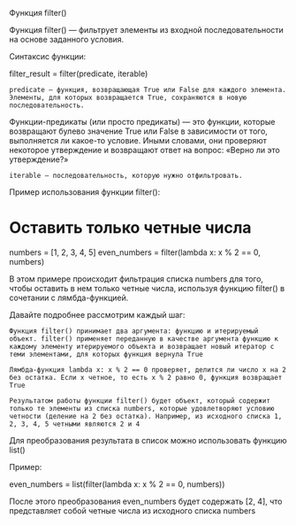 Функция filter()

Функция filter() — фильтрует элементы из входной последовательности на основе заданного условия.

Синтаксис функции:

filter_result = filter(predicate, iterable)

    predicate — функция, возвращающая True или False для каждого элемента. Элементы, для которых возвращается True, сохраняются в новую последовательность.

Функции-предикаты (или просто предикаты) — это функции, которые возвращают булево значение True или False в зависимости от того, выполняется ли какое-то условие. Иными словами, они проверяют некоторое утверждение и возвращают ответ на вопрос: «Верно ли это утверждение?»

    iterable — последовательность, которую нужно отфильтровать.

Пример использования функции filter():

# Оставить только четные числа
numbers = [1, 2, 3, 4, 5]
even_numbers = filter(lambda x: x % 2 == 0, numbers)

В этом примере происходит фильтрация списка numbers для того, чтобы оставить в нем только четные числа, используя функцию filter() в сочетании с лямбда-функцией.

Давайте подробнее рассмотрим каждый шаг:

    Функция filter() принимает два аргумента: функцию и итерируемый объект. filter() применяет переданную в качестве аргумента функцию к каждому элементу итерируемого объекта и возвращает новый итератор с теми элементами, для которых функция вернула True

    Лямбда-функция lambda x: x % 2 == 0 проверяет, делится ли число x на 2 без остатка. Если x четное, то есть x % 2 равно 0, функция возвращает True

    Результатом работы функции filter() будет объект, который содержит только те элементы из списка numbers, которые удовлетворяют условию четности (деление на 2 без остатка). Например, из исходного списка 1, 2, 3, 4, 5 четными являются 2 и 4

Для преобразования результата в список можно использовать функцию list()

Пример:

even_numbers = list(filter(lambda x: x % 2 == 0, numbers))

После этого преобразования even_numbers будет содержать [2, 4], что представляет собой четные числа из исходного списка numbers
